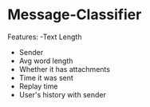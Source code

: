 # Message-Classifier

Features:
-Text Length
- Sender
- Avg word length
- Whether it has attachments
- Time it was sent
- Replay time
- User's history with sender
